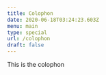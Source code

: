 ```yaml
---
title: Colophon
date: 2020-06-18T03:24:23.603Z
menu: main
type: special
url: /colophon
draft: false
---
```

This is the colophon